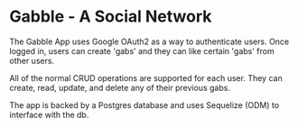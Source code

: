 # Gabble - A Social Network

The Gabble App uses Google OAuth2 as a way to authenticate users. Once
logged in, users can create 'gabs' and they can like certain 'gabs' from other
users.

All of the normal CRUD operations are supported for each user. They can create, read,
update, and delete any of their previous gabs.

The app is backed by a Postgres database and uses Sequelize (ODM) to interface
with the db.

